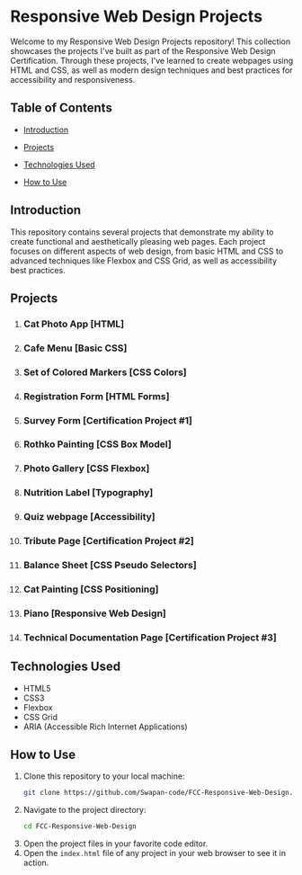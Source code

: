 # Responsive Web Design Projects

Welcome to my Responsive Web Design Projects repository! This collection showcases the projects I've built as part of the Responsive Web Design Certification. Through these projects, I've learned to create webpages using HTML and CSS, as well as modern design techniques and best practices for accessibility and responsiveness.

## Table of Contents

- [Introduction](#introduction)
- [Projects](#projects)

- [Technologies Used](#technologies-used)
- [How to Use](#how-to-use)

## Introduction

This repository contains several projects that demonstrate my ability to create functional and aesthetically pleasing web pages. Each project focuses on different aspects of web design, from basic HTML and CSS to advanced techniques like Flexbox and CSS Grid, as well as accessibility best practices.

## Projects

1. ### Cat Photo App [HTML]
2. ### Cafe Menu [Basic CSS]
3. ### Set of Colored Markers [CSS Colors]
4. ### Registration Form [HTML Forms]
5. ### Survey Form [Certification Project #1]
6. ### Rothko Painting [CSS Box Model]
7. ### Photo Gallery [CSS Flexbox]
8. ### Nutrition Label [Typography]
9. ### Quiz webpage [Accessibility]
10. ### Tribute Page [Certification Project #2]
11. ### Balance Sheet [CSS Pseudo Selectors]
12. ### Cat Painting [CSS Positioning]
13. ### Piano [Responsive Web Design]
14. ### Technical Documentation Page [Certification Project #3]

## Technologies Used

- HTML5
- CSS3
- Flexbox
- CSS Grid
- ARIA (Accessible Rich Internet Applications)

## How to Use

1. Clone this repository to your local machine:
    ```bash
    git clone https://github.com/Swapan-code/FCC-Responsive-Web-Design.git
    ```
2. Navigate to the project directory:
    ```bash
    cd FCC-Responsive-Web-Design
    ```
3. Open the project files in your favorite code editor.
4. Open the `index.html` file of any project in your web browser to see it in action.


